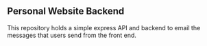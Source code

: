 ## Personal Website Backend

This repository holds a simple express API and backend to email the messages that users send from the front end.
